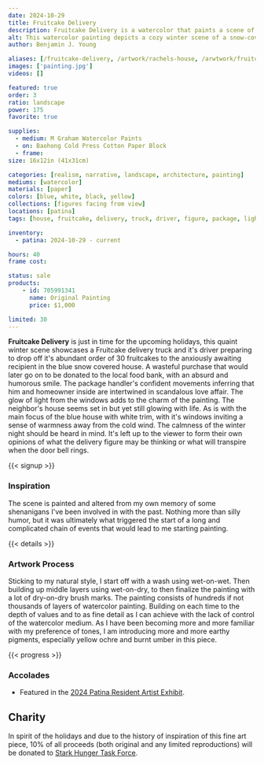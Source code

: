 ```yaml
---
date: 2024-10-29
title: Fruitcake Delivery
description: Fruitcake Delivery is a watercolor that paints a scene of a delivery truck and driver bringing the joy of fruitcake to the resident of a blue house.
alt: This watercolor painting depicts a cozy winter scene of a snow-covered house warmly lit from within, as a delivery truck labeled "Fruitcake Haus" unloads boxes in the quiet evening.
author: Benjamin J. Young

aliases: [/fruitcake-delivery, /artwork/rachels-house, /arwtwork/fruitcake-delivery]
images: ['painting.jpg']
videos: []

featured: true
order: 3
ratio: landscape
power: 175
favorite: true

supplies:
  - medium: M Graham Watercolor Paints
  - on: Baohong Cold Press Cotton Paper Block
  - frame: 
size: 16x12in (41x31cm)

categories: [realism, narrative, landscape, architecture, painting]
mediums: [watercolor]
materials: [paper]
colors: [blue, white, black, yellow]
collections: [figures facing from view]
locations: [patina]
tags: [house, fruitcake, delivery, truck, driver, figure, package, light, windows, tree, snow, street, outdoors, winter, solitary, rustic, whimsical, shenanigans, massillon, ohio]

inventory:
  - patina: 2024-10-29 - current

hours: 40
frame cost: 

status: sale
products:
    - id: 705991341
      name: Original Painting
      price: $1,000

limited: 30
---
```


**Fruitcake Delivery** is just in time for the upcoming holidays, this quaint winter scene showcases a Fruitcake delivery truck and it's driver preparing to drop off it's abundant order of 30 fruitcakes to the anxiously awaiting recipient in the blue snow covered house. A wasteful purchase that would later go on to be donated to the local food bank, with an absurd and humorous smile. The package handler's confident movements inferring that him and homeowner inside are intertwined in scandalous love affair. The glow of light from the windows adds to the charm of the painting. The neighbor's house seems set in but yet still glowing with life. As is with the main focus of the blue house with white trim, with it's windows inviting a sense of warmness away from the cold wind. The calmness of the winter night should be heard in mind. It's left up to the viewer to form their own opinions of what the delivery figure may be thinking or what will transpire when the door bell rings.

<!--more-->

{{< signup >}}

### Inspiration ###

The scene is painted and altered from my own memory of some shenanigans I've been involved in with the past. Nothing more than silly humor, but it was ultimately what triggered the start of a long and complicated chain of events that would lead to me starting painting.

{{< details >}}

### Artwork Process ###

Sticking to my natural style, I start off with a wash using wet-on-wet. Then building up middle layers using wet-on-dry, to then finalize the painting with a lot of dry-on-dry brush marks. The painting consists of hundreds if not thousands of layers of watercolor painting. Building on each time to the depth of values and to as fine detail as I can achieve with the lack of control of the watercolor medium. As I have been becoming more and more familiar with my preference of tones, I am introducing more and more earthy pigments, especially yellow ochre and burnt umber in this piece.

{{< progress >}}

### Accolades ###

* Featured in the [2024 Patina Resident Artist Exhibit](https://www.patinaartscentre.com).

## Charity ##

In spirit of the holidays and due to the history of inspiration of this fine art piece, 10% of all proceeds (both original and any limited reproductions) will be donated to [Stark Hunger Task Force](http://starkhunger.org).